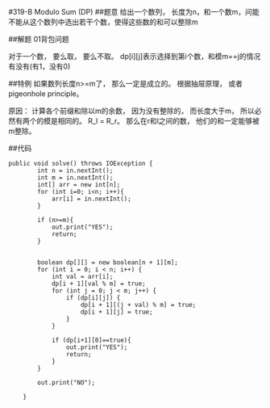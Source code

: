 #319-B Modulo Sum (DP)
##题意
给出一个数列， 长度为n，和一个数m，问能不能从这个数列中选出若干个数，使得这些数的和可以整除m

##解题
01背包问题

对于一个数， 要么取， 要么不取。 dp[i][j]表示选择到第i个数，和模m==j的情况有没有(有1，没有0)

##特例
如果数列长度n>=m了， 那么一定是成立的。 根据抽屉原理， 或者pigeonhole principle。

原因：
计算各个前缀和除以m的余数， 因为没有整除的， 而长度大于m， 所以必然有两个的模是相同的。 R_l = R_r。 那么在r和l之间的数， 他们的和一定能够被m整除。

##代码
```
public void solve() throws IOException {
        int n = in.nextInt();
        int m = in.nextInt();
        int[] arr = new int[n];
        for (int i=0; i<n; i++){
            arr[i] = in.nextInt();
        }

        if (n>=m){
            out.print("YES");
            return;
        }


        boolean dp[][] = new boolean[n + 1][m];
        for (int i = 0; i < n; i++) {
            int val = arr[i];
            dp[i + 1][val % m] = true;
            for (int j = 0; j < m; j++) {
                if (dp[i][j]) {
                    dp[i + 1][(j + val) % m] = true;
                    dp[i + 1][j] = true;
                }
            }

            if (dp[i+1][0]==true){
                out.print("YES");
                return;
            }
        }

        out.print("NO");

    }
```

